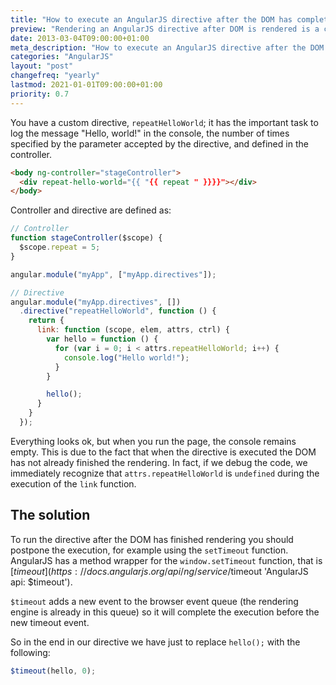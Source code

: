 ```yaml
---
title: "How to execute an AngularJS directive after the DOM has completed rendering"
preview: "Rendering an AngularJS directive after DOM is rendered is a common requirement. In this post I'll show you how to do it."
date: 2013-03-04T09:00:00+01:00
meta_description: "How to execute an AngularJS directive after the DOM has finished rendering"
categories: "AngularJS"
layout: "post"
changefreq: "yearly"
lastmod: 2021-01-01T09:00:00+01:00
priority: 0.7
---
```


You have a custom directive, `repeatHelloWorld`; it has the important task to log
the message "Hello, world!" in the console, the number of times specified by the parameter
accepted by the directive, and defined in the controller.

```html
<body ng-controller="stageController">
  <div repeat-hello-world="{{ "{{ repeat " }}}}"></div>
</body>
```

Controller and directive are defined as:

```js
// Controller
function stageController($scope) {
  $scope.repeat = 5;
}

angular.module("myApp", ["myApp.directives"]);

// Directive
angular.module("myApp.directives", [])
  .directive("repeatHelloWorld", function () {
    return {
      link: function (scope, elem, attrs, ctrl) {
        var hello = function () {
          for (var i = 0; i < attrs.repeatHelloWorld; i++) {
            console.log("Hello world!");
          }
        }

        hello();
      }
    }
  });
```

Everything looks ok, but when you run the page, the console remains empty. This is due
to the fact that when the directive is executed the DOM has not already finished the rendering.
In fact, if we debug the code, we immediately recognize that `attrs.repeatHelloWorld`
is `undefined` during the execution of the `link` function.

## The solution

To run the directive after the DOM has finished rendering you should postpone the execution,
for example using the `setTimeout` function. AngularJS has a method wrapper for the
`window.setTimeout` function, that is [$timeout](https://docs.angularjs.org/api/ng/service/$timeout 'AngularJS api: $timeout').

`$timeout` adds a new event to the browser event queue (the rendering engine is already
in this queue) so it will complete the execution before the new timeout event.

So in the end in our directive we have just to replace `hello();` with the following:

```js
$timeout(hello, 0);
```
